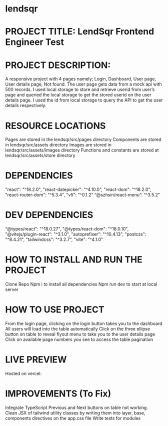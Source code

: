 # lendsqr
# PROJECT TITLE:  LendSqr Frontend Engineer Test 

 

# PROJECT DESCRIPTION: 

A responsive project with 4 pages namely; Login, Dashboard, User page, User details page, Not found. 
The user page gets data from a mock api with 500 records. 
I used local storage to store and retrieve userid from user’s page and queried the local storage to get the stored userid on the user details page. 
I used the id from local storage to query the API to get the user details respectively. 

 

# RESOURCE LOCATIONS 

Pages are stored in the lendsqr/src/pages directory 
Components are stored in lendsqr/src/assets directory 
Images are stored in lendsqr/src/assets/images directory 
Functions and constants are stored at lendsqr/src/assets/store directory 

# DEPENDENCIES 

"react": "^18.2.0", 
"react-datepicker": "^4.10.0", 
"react-dom": "^18.2.0", 
"react-router-dom": "^5.3.4", 
"v5": "^0.1.2" 
“@szhsin/react-menu”: “^3.5.2” 

 

# DEV DEPENDENCIES  

“@types/react": "^18.0.27", 
"@types/react-dom": "^18.0.10", 
"@vitejs/plugin-react": "^3.1.0", 
"autoprefixer": "^10.4.13", 
"postcss": "^8.4.21", 
"tailwindcss": "^3.2.7", 
"vite": "^4.1.0" 

 

# HOW TO INSTALL AND RUN THE PROJECT

Clone Repo 
Npm i to install all dependencies 
Npm run dev to start at local server 

# HOW TO USE PROJECT 

From the login page, clicking on the login button takes you to the dashboard 
All users will load into the table automatically 
Click on the three ellipse button on table to reveal flyout menu to take you to the user details page 
Click on available page numbers you see to access the table pagination 

# LIVE PREVIEW
Hosted on vercel: 
 

# IMPROVEMENTS (To Fix) 

Integrate TypeScript 
Previous and Next buttons on table not working.  
Clean JSX of tailwind utility classes by writing them into layer, base, components directives on the app.css file
Write tests for modules 
